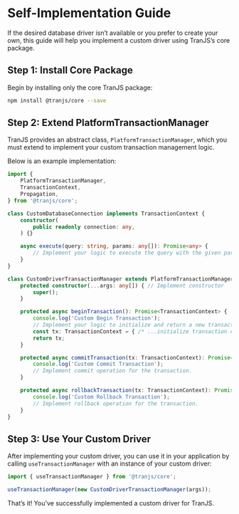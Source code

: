 # Self-Implementation Guide

If the desired database driver isn’t available or you prefer to create your own, this guide will help you implement a custom driver using TranJS’s core package.

## Step 1: Install Core Package

Begin by installing only the core TranJS package:

```bash
npm install @tranjs/core --save
```

## Step 2: Extend PlatformTransactionManager

TranJS provides an abstract class, `PlatformTransactionManager`, which you must extend to implement your custom transaction management logic.

Below is an example implementation:

```typescript
import {
    PlatformTransactionManager,
    TransactionContext,
    Propagation,
} from '@tranjs/core';

class CustomDatabaseConnection implements TransactionContext {
    constructor(
        public readonly connection: any,
    ) {}

    async execute(query: string, params: any[]): Promise<any> {
        // Implement your logic to execute the query with the given parameters.
    }
}

class CustomDriverTransactionManager extends PlatformTransactionManager<CustomDatabaseConnection> {
    protected constructor(...args: any[]) { // Implement constructor
        super();
    }

    protected async beginTransaction(): Promise<TransactionContext> {
        console.log('Custom Begin Transaction');
        // Implement your logic to initialize and return a new transaction context.
        const tx: TransactionContext = { /* ...initialize transaction context... */};
        return tx;
    }

    protected async commitTransaction(tx: TransactionContext): Promise<void> {
        console.log('Custom Commit Transaction');
        // Implement commit operation for the transaction.
    }

    protected async rollbackTransaction(tx: TransactionContext): Promise<void> {
        console.log('Custom Rollback Transaction');
        // Implement rollback operation for the transaction.
    }
}
```

## Step 3: Use Your Custom Driver

After implementing your custom driver, you can use it in your application by calling `useTransactionManager` with an instance of your custom driver:

```typescript
import { useTransactionManager } from '@tranjs/core';

useTransactionManager(new CustomDriverTransactionManager(args));
```

That’s it! You’ve successfully implemented a custom driver for TranJS.
